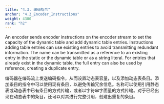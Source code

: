 ```yaml
---
title: "4.3. 编码指令"
anchor: "4.3_Encoder_Instructions"
weight: 4300
rank: "h2"
---
```


An encoder sends encoder instructions on the encoder stream to set the capacity of the dynamic table and add dynamic table entries. Instructions adding table entries can use existing entries to avoid transmitting redundant information. The name can be transmitted as a reference to an existing entry in the static or the dynamic table or as a string literal. For entries that already exist in the dynamic table, the full entry can also be used by reference, creating a duplicate entry.

编码器在编码流上发送编码指令，从而设置动态表容量，以及添加动态表条目。添加条目的指令中可以使用现有条目，以避免传输冗余信息。名称可以使用引用静态表或动态表中已有条目的方式传输，或者以字符串字面量的方式传输。对于已经出现在动态表中的条目，还可以对其进行完整引用，创建出重复的条目。
